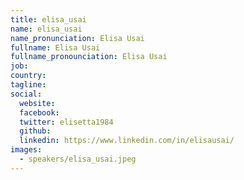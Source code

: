 ```yaml
---
title: elisa_usai
name: elisa_usai
name_pronunciation: Elisa Usai
fullname: Elisa Usai
fullname_pronounciation: Elisa Usai
job: 
country: 
tagline: 
social:
  website: 
  facebook:
  twitter: elisetta1984
  github: 
  linkedin: https://www.linkedin.com/in/elisausai/
images:
  - speakers/elisa_usai.jpeg
---
```

